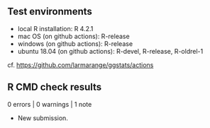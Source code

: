 ## Test environments

* local R installation: R 4.2.1
* mac OS (on github actions): R-release
* windows (on github actions): R-release
* ubuntu 18.04 (on github actions): R-devel, R-release, R-oldrel-1

cf. https://github.com/larmarange/ggstats/actions

## R CMD check results

0 errors | 0 warnings | 1 note

* New submission.
